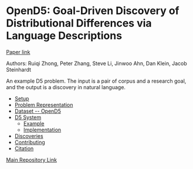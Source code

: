 # OpenD5: Goal-Driven Discovery of Distributional Differences via Language Descriptions

[Paper link](https://arxiv.org/abs/2302.14233)

Authors: Ruiqi Zhong, Peter Zhang, Steve Li, Jinwoo Ahn, Dan Klein, Jacob Steinhardt

An example D5 problem. The input is a pair of corpus and a research goal, and the output is a discovery in natural language. 

- [Setup](#setup)
- [Problem Representation](#problem-representation)
- [Dataset -- OpenD5](#dataset-opend5)
- [D5 System](#d5-system)
    - [Example](#running-on-an-example-problem)
    - [Implementation](#implementation)
- [Discoveries](#discoveries)
- [Contributing](#contributing)
- [Citation](#citation)

[Main Repository Link](https://github.com/ruiqi-zhong/D5)
